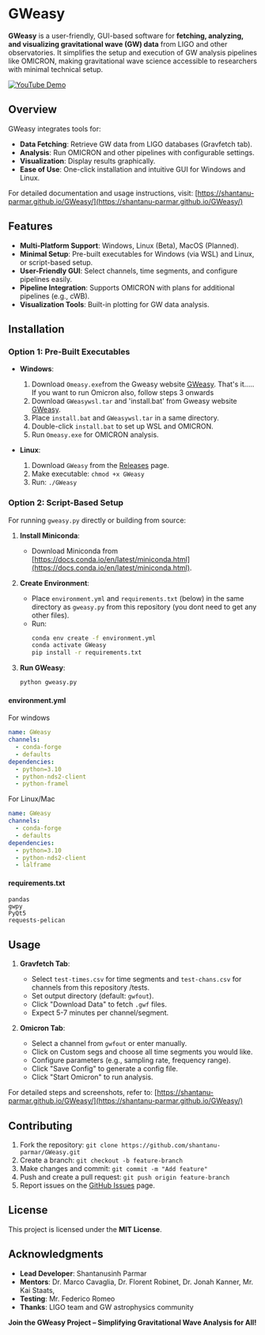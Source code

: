 # GWeasy

**GWeasy** is a user-friendly, GUI-based software for **fetching, analyzing, and visualizing gravitational wave (GW) data** from LIGO and other observatories. It simplifies the setup and execution of GW analysis pipelines like OMICRON, making gravitational wave science accessible to researchers with minimal technical setup.

[![YouTube Demo](https://github.com/user-attachments/assets/d6054686-f59f-4ba9-a407-a137eaca1222)](https://www.youtube.com/watch?v=WbjKwl0-VA0)

## Overview

GWeasy integrates tools for:
- **Data Fetching**: Retrieve GW data from LIGO databases (Gravfetch tab).
- **Analysis**: Run OMICRON and other pipelines with configurable settings.
- **Visualization**: Display results graphically.
- **Ease of Use**: One-click installation and intuitive GUI for Windows and Linux.

For detailed documentation and usage instructions, visit: [https://shantanu-parmar.github.io/GWeasy/](https://shantanu-parmar.github.io/GWeasy/)

## Features

- **Multi-Platform Support**: Windows, Linux (Beta), MacOS (Planned).
- **Minimal Setup**: Pre-built executables for Windows (via WSL) and Linux, or script-based setup.
- **User-Friendly GUI**: Select channels, time segments, and configure pipelines easily.
- **Pipeline Integration**: Supports OMICRON with plans for additional pipelines (e.g., cWB).
- **Visualization Tools**: Built-in plotting for GW data analysis.

## Installation

### Option 1: Pre-Built Executables
- **Windows**:
  1. Download `Omeasy.exe`from the Gweasy website [GWeasy](https://shantanu-parmar.github.io/GWeasy/installation.html).
  That's it.....   If you want to run Omicron also, follow steps 3 onwards
  3. Download `GWeasywsl.tar` and 'install.bat' from Gweasy website [GWeasy](https://shantanu-parmar.github.io/GWeasy/installation.html).
  4. Place `install.bat` and `GWeasywsl.tar` in a same directory.
  5. Double-click `install.bat` to set up WSL and OMICRON.
  6. Run `Omeasy.exe` for OMICRON analysis.

- **Linux**:
  1. Download `GWeasy` from the [Releases](https://github.com/shantanu-parmar/GWeasy/releases) page.
  2. Make executable: `chmod +x GWeasy`
  3. Run: `./GWeasy`

### Option 2: Script-Based Setup
For running `gweasy.py` directly or building from source:

1. **Install Miniconda**:
   - Download Miniconda from [https://docs.conda.io/en/latest/miniconda.html](https://docs.conda.io/en/latest/miniconda.html).

2. **Create Environment**:
   - Place `environment.yml` and `requirements.txt` (below) in the same directory as `gweasy.py` from this repository (you dont need to get any other files).
   - Run:
     ```bash
     conda env create -f environment.yml
     conda activate GWeasy
     pip install -r requirements.txt
     ```

3. **Run GWeasy**:
   ```bash
   python gweasy.py
   ```

#### environment.yml
For windows
```yml
name: GWeasy
channels:
  - conda-forge
  - defaults
dependencies:
  - python=3.10
  - python-nds2-client
  - python-framel
```

For Linux/Mac
```yml
name: GWeasy
channels:
  - conda-forge
  - defaults
dependencies:
  - python=3.10
  - python-nds2-client
  - lalframe
```

#### requirements.txt
```text
pandas
gwpy
PyQt5
requests-pelican
```

## Usage

1. **Gravfetch Tab**:
   - Select `test-times.csv` for time segments and `test-chans.csv` for channels from this repository /tests.
   - Set output directory (default: `gwfout`).
   - Click "Download Data" to fetch `.gwf` files.
   - Expect 5-7 minutes per channel/segment.

2. **Omicron Tab**:
   - Select a channel from `gwfout` or enter manually.
   - Click on Custom segs and choose all time segments you would like. 
   - Configure parameters (e.g., sampling rate, frequency range).
   - Click "Save Config" to generate a config file.
   - Click "Start Omicron" to run analysis.

For detailed steps and screenshots, refer to: [https://shantanu-parmar.github.io/GWeasy/](https://shantanu-parmar.github.io/GWeasy/)

## Contributing

1. Fork the repository: `git clone https://github.com/shantanu-parmar/GWeasy.git`
2. Create a branch: `git checkout -b feature-branch`
3. Make changes and commit: `git commit -m "Add feature"`
4. Push and create a pull request: `git push origin feature-branch`
5. Report issues on the [GitHub Issues](https://github.com/shantanu-parmar/GWeasy/issues) page.

## License

This project is licensed under the **MIT License**.

## Acknowledgments

- **Lead Developer**: Shantanusinh Parmar
- **Mentors**: Dr. Marco Cavaglia, Dr. Florent Robinet, Dr. Jonah Kanner, Mr. Kai Staats, 
- **Testing**: Mr. Federico Romeo
- **Thanks**: LIGO team and GW astrophysics community

**Join the GWeasy Project – Simplifying Gravitational Wave Analysis for All!**
